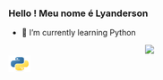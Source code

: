 ### Hello ! Meu nome é Lyanderson 
- 🌱 I’m currently learning Python
<div align="center">
  <a href="https://beacons.al/Lyanderson">
  <img height="180em" src="https://github-readme-stats.vercel.app/api?username=Lyanderson-SR&show_icons=true&theme=radical&include_all_commits=true&count_private=true"/>
</div>
  <img align="center" alt="Lyanderson-Python" height="30" width="40" src="https://raw.githubusercontent.com/devicons/devicon/master/icons/python/python-original.svg">
